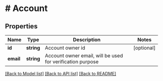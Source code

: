 # # Account

## Properties

Name | Type | Description | Notes
------------ | ------------- | ------------- | -------------
**id** | **string** | Account owner id | [optional]
**email** | **string** | Account owner email, will be used for verification purpose |

[[Back to Model list]](../../README.md#models) [[Back to API list]](../../README.md#endpoints) [[Back to README]](../../README.md)

